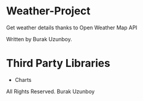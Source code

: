 # Weather-Project
Get weather details thanks to Open Weather Map API

Written by Burak Uzunboy.

# Third Party Libraries
* Charts

All Rights Reserved.
Burak Uzunboy
